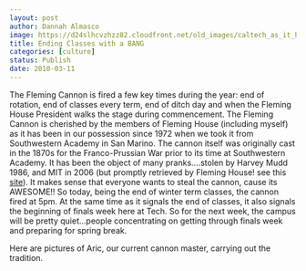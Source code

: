 ```yaml
---
layout: post
author: Dannah Almasco
image: https://d24slhcvzhzz82.cloudfront.net/old_images/caltech_as_it_happens/6a0105349b8251970b0120a925618a970b.jpg
title: Ending Classes with a BANG
categories: [culture]
status: Publish
date: 2010-03-11
---
```


The Fleming Cannon is fired a few key times during the year: end of rotation, end of classes every term, end of ditch day and when the Fleming House President walks the stage during commencement. 
The Fleming Cannon is cherished by the members of Fleming House (including myself) as it has been in our possession since 1972 when we took it from Southwestern Academy in San Marino. The cannon itself was originally cast in the 1870s for the Franco-Prussian War prior to its time at Southwestern Academy. It has been the object of many pranks....stolen by Harvey Mudd 1986, and MIT in 2006 (but promptly retrieved by Fleming House! see this <a href="https://www.flemingcannon.com/">site</a>). It makes sense that everyone wants to steal the cannon, cause its AWESOME!!
So today, being the end of winter term classes, the cannon fired at 5pm. At the same time as it signals the end of classes, it also signals the beginning of finals week here at Tech. So for the next week, the campus will be pretty quiet...people concentrating on getting through finals week and preparing for spring break.

Here are pictures of Aric, our current cannon master, carrying out the tradition.

